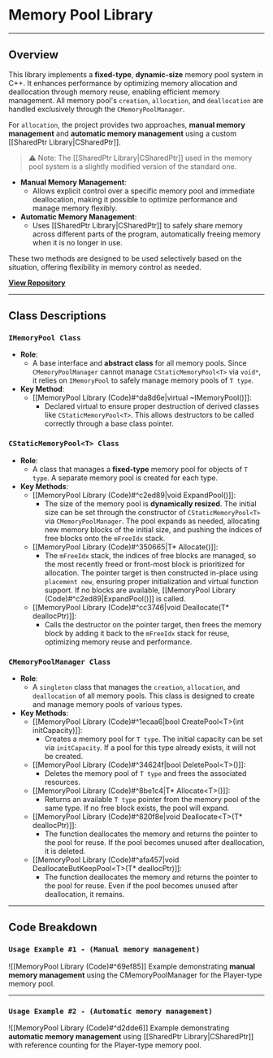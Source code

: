 # **Memory Pool Library**
---
## **Overview**
This library implements a **fixed-type**, **dynamic-size** memory pool system in C++. It enhances performance by optimizing memory allocation and deallocation through memory reuse, enabling efficient memory management. All memory pool's `creation`, `allocation`, and `deallocation` are handled exclusively through the `CMemoryPoolManager`.

For `allocation`, the project provides two approaches, **manual memory management** and **automatic memory management** using a custom [[SharedPtr Library|CSharedPtr]].
> ⚠️ Note: The [[SharedPtr Library|CSharedPtr]] used in the memory pool system is a slightly modified version of the standard one. 
- **Manual Memory Management**:
	- Allows explicit control over a specific memory pool and immediate deallocation, making it possible to optimize performance and manage memory flexibly.  
- **Automatic Memory Management**:
	- Uses [[SharedPtr Library|CSharedPtr]] to safely share memory across different parts of the program, automatically freeing memory when it is no longer in use.

These two methods are designed to be used selectively based on the situation, offering flexibility in memory control as needed.

[**View Repository**](https://github.com/Woo95/MemoryPool)

---
## **Class Descriptions**
### `IMemoryPool Class`
- **Role**:
	- A base interface and **abstract class** for all memory pools. Since `CMemoryPoolManager` cannot manage `CStaticMemoryPool<T>` via `void*`, it relies on `IMemoryPool` to safely manage memory pools of `T type`.
- **Key Method**:
	- [[MemoryPool Library (Code)#^da8d6e|virtual ~IMemoryPool()]]:
		- Declared virtual to ensure proper destruction of derived classes like `CStaticMemoryPool<T>`. This allows destructors to be called correctly through a base class pointer.
### `CStaticMemoryPool<T> Class`
- **Role**:
	- A class that manages a **fixed-type** memory pool for objects of `T type`. A separate memory pool is created for each type.
- **Key Methods**:
	- [[MemoryPool Library (Code)#^c2ed89|void ExpandPool()]]:
		- The size of the memory pool is **dynamically resized**. The initial size can be set through the constructor of `CStaticMemoryPool<T>` via `CMemoryPoolManager`. The pool expands as needed, allocating new memory blocks of the initial size, and pushing the indices of free blocks onto the `mFreeIdx` stack.
	- [[MemoryPool Library (Code)#^350665|T* Allocate()]]:
		- The `mFreeIdx` stack, the indices of free blocks are managed, so the most recently freed or front-most block is prioritized for allocation. The pointer target is then constructed in-place using `placement new`, ensuring proper initialization and virtual function support. If no blocks are available, [[MemoryPool Library (Code)#^c2ed89|ExpandPool()]] is called.
	- [[MemoryPool Library (Code)#^cc3746|void Deallocate(T* deallocPtr)]]:
		- Calls the destructor on the pointer target, then frees the memory block by adding it back to the `mFreeIdx` stack for reuse, optimizing memory reuse and performance.
### `CMemoryPoolManager Class`
- **Role**:
	-  A `singleton` class that manages the `creation`, `allocation`, and `deallocation` of all memory pools. This class is designed to create and manage memory pools of various types.
- **Key Methods**:
	- [[MemoryPool Library (Code)#^1ecaa6|bool CreatePool\<T\>(int initCapacity)]]:
		- Creates a memory pool for `T type`. The initial capacity can be set via `initCapacity`. If a pool for this type already exists, it will not be created.
	- [[MemoryPool Library (Code)#^34624f|bool DeletePool\<T\>()]]:
		- Deletes the memory pool of `T type` and frees the associated resources.
	- [[MemoryPool Library (Code)#^8be1c4|T* Allocate\<T\>()]]:
		- Returns an available `T type` pointer from the memory pool of the same type. If no free block exists, the pool will expand.
	- [[MemoryPool Library (Code)#^820f8e|void Deallocate\<T\>(T* deallocPtr)]]:
		- The function deallocates the memory and returns the pointer to the pool for reuse. If the pool becomes unused after deallocation, it is deleted.
	- [[MemoryPool Library (Code)#^afa457|void DeallocateButKeepPool\<T\>(T* deallocPtr)]]:
		- The function deallocates the memory and returns the pointer to the pool for reuse. Even if the pool becomes unused after deallocation, it remains.

---
## **Code Breakdown**
### `Usage Example #1 - (Manual memory management)`

![[MemoryPool Library (Code)#^69ef85]]
Example demonstrating **manual memory management** using the CMemoryPoolManager for the Player-type memory pool.

---
### `Usage Example #2 - (Automatic memory management)` 

![[MemoryPool Library (Code)#^d2dde6]]
Example demonstrating **automatic memory management** using [[SharedPtr Library|CSharedPtr]] with reference counting for the Player-type memory pool.